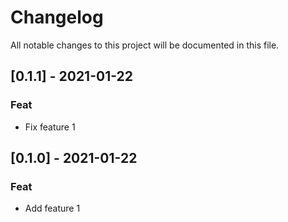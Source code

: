 # Changelog

All notable changes to this project will be documented in this file.

## [0.1.1] - 2021-01-22

### Feat

- Fix feature 1

## [0.1.0] - 2021-01-22

### Feat

- Add feature 1

<!-- generated by git-cliff -->
